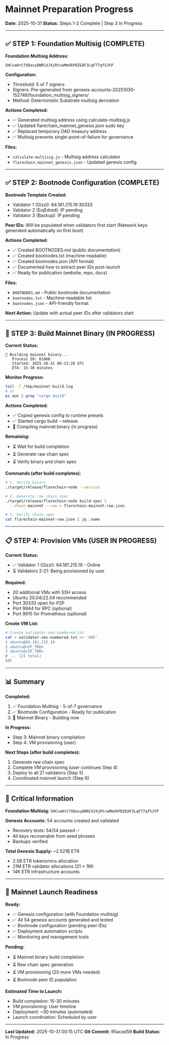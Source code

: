 # Mainnet Preparation Progress

**Date:** 2025-10-31
**Status:** Steps 1-2 Complete | Step 3 In Progress

---

## ✅ STEP 1: Foundation Multisig (COMPLETE)

**Foundation Multisig Address:**
```
5HCvaHrCfXDasyQNRCdJ4jRtcwMmdkPDZEAF3LqF77qf5JtP
```

**Configuration:**
- Threshold: 5 of 7 signers
- Signers: Pre-generated from genesis-accounts-20251030-152748/foundation_multisig_signers/
- Method: Deterministic Substrate multisig derivation

**Actions Completed:**
- ✅ Generated multisig address using calculate-multisig.js
- ✅ Updated flarechain_mainnet_genesis.json sudo key
- ✅ Replaced temporary DAO treasury address
- ✅ Multisig prevents single-point-of-failure for governance

**Files:**
- `calculate-multisig.js` - Multisig address calculator
- `flarechain_mainnet_genesis.json` - Updated genesis config

---

## ✅ STEP 2: Bootnode Configuration (COMPLETE)

**Bootnode Template Created:**
- Validator 1 (Gizzi): 64.181.215.19:30333
- Validator 2 (EojEdred): IP pending
- Validator 3 (Backup): IP pending

**Peer IDs:** Will be populated when validators first start
(Network keys generated automatically on first boot)

**Actions Completed:**
- ✅ Created BOOTNODES.md (public documentation)
- ✅ Created bootnodes.txt (machine-readable)
- ✅ Created bootnodes.json (API format)
- ✅ Documented how to extract peer IDs post-launch
- ✅ Ready for publication (website, repo, docs)

**Files:**
- `BOOTNODES.md` - Public bootnode documentation
- `bootnodes.txt` - Machine-readable list
- `bootnodes.json` - API-friendly format

**Next Action:** Update with actual peer IDs after validators start

---

## 🔄 STEP 3: Build Mainnet Binary (IN PROGRESS)

**Current Status:**
```
🔨 Building mainnet binary...
   Process ID: 61866
   Started: 2025-10-31 00:13:28 UTC
   ETA: 15-30 minutes
```

**Monitor Progress:**
```bash
tail -f /tmp/mainnet-build.log
# or
ps aux | grep "cargo build"
```

**Actions Completed:**
- ✅ Copied genesis config to runtime presets
- ✅ Started cargo build --release
- 🔄 Compiling mainnet binary (in progress)

**Remaining:**
- ⏳ Wait for build completion
- ⏳ Generate raw chain spec
- ⏳ Verify binary and chain spec

**Commands (after build completes):**
```bash
# 1. Verify binary
./target/release/flarechain-node --version

# 2. Generate raw chain spec
./target/release/flarechain-node build-spec \
  --chain mainnet --raw > flarechain-mainnet-raw.json

# 3. Verify chain spec
cat flarechain-mainnet-raw.json | jq .name
```

---

## 📋 STEP 4: Provision VMs (USER IN PROGRESS)

**Current Status:**
- ✅ Validator 1 (Gizzi): 64.181.215.19 - Online
- ⏳ Validators 2-21: Being provisioned by user

**Required:**
- 20 additional VMs with SSH access
- Ubuntu 20.04/22.04 recommended
- Port 30333 open for P2P
- Port 9944 for RPC (optional)
- Port 9615 for Prometheus (optional)

**Create VM List:**
```bash
# Create validator-vms-numbered.txt
cat > validator-vms-numbered.txt << 'EOF'
1 ubuntu@64.181.215.19
2 ubuntu@<IP_TBD>
3 ubuntu@<IP_TBD>
# ... (21 total)
EOF
```

---

## 📊 Summary

**Completed:**
1. ✅ Foundation Multisig - 5-of-7 governance
2. ✅ Bootnode Configuration - Ready for publication
3. 🔄 Mainnet Binary - Building now

**In Progress:**
- Step 3: Mainnet binary compilation
- Step 4: VM provisioning (user)

**Next Steps (after build completes):**
1. Generate raw chain spec
2. Complete VM provisioning (user continues Step 4)
3. Deploy to all 21 validators (Step 5)
4. Coordinated mainnet launch (Step 6)

---

## 🔐 Critical Information

**Foundation Multisig:** `5HCvaHrCfXDasyQNRCdJ4jRtcwMmdkPDZEAF3LqF77qf5JtP`

**Genesis Accounts:** 54 accounts created and validated
- Recovery tests: 54/54 passed ✅
- All keys recoverable from seed phrases
- Backups verified

**Total Genesis Supply:** ~2.521B ETR
- 2.5B ETR tokenomics allocation
- 21M ETR validator allocations (21 × 1M)
- 14K ETR infrastructure accounts

---

## 🎯 Mainnet Launch Readiness

**Ready:**
- ✅ Genesis configuration (with Foundation multisig)
- ✅ All 54 genesis accounts generated and tested
- ✅ Bootnode configuration (pending peer IDs)
- ✅ Deployment automation scripts
- ✅ Monitoring and management tools

**Pending:**
- ⏳ Mainnet binary build completion
- ⏳ Raw chain spec generation
- ⏳ VM provisioning (20 more VMs needed)
- ⏳ Bootnode peer ID population

**Estimated Time to Launch:**
- Build completion: 15-30 minutes
- VM provisioning: User timeline
- Deployment: ~30 minutes (automated)
- Launch coordination: Scheduled by user

---

**Last Updated:** 2025-10-31 00:15 UTC
**Git Commit:** 95acad59
**Build Status:** In Progress
